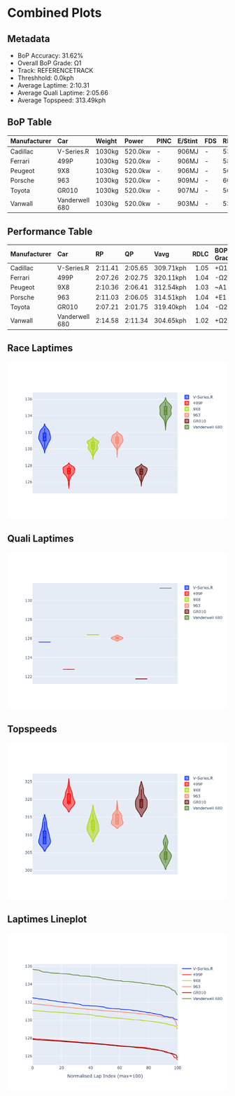 # Combined Plots

## Metadata

- BoP Accuracy: 31.62%
- Overall BoP Grade: Ω1
- Track: REFERENCETRACK
- Threshhold: 0.0kph
- Average Laptime: 2:10.31
- Average Quali Laptime: 2:05.66
- Average Topspeed: 313.49kph

## BoP Table
| Manufacturer   | Car            | Weight   | Power   | PINC   | E/Stint   | FDS   | RDP    | QDP    | TDP    |
|:---------------|:---------------|:---------|:--------|:-------|:----------|:------|:-------|:-------|:-------|
| Cadillac       | V-Series.R     | 1030kg   | 520.0kw | -      | 906MJ     | -     | 53.88% | 50.00% | 21.12% |
| Ferrari        | 499P           | 1030kg   | 520.0kw | -      | 906MJ     | -     | 58.11% | 20.00% | 4.15%  |
| Peugeot        | 9X8            | 1030kg   | 520.0kw | -      | 906MJ     | -     | 56.83% | 25.00% | 2.08%  |
| Porsche        | 963            | 1030kg   | 520.0kw | -      | 909MJ     | -     | 60.72% | 25.00% | 10.69% |
| Toyota         | GR010          | 1030kg   | 520.0kw | -      | 907MJ     | -     | 56.77% | 25.00% | 2.48%  |
| Vanwall        | Vanderwell 680 | 1030kg   | 520.0kw | -      | 903MJ     | -     | 53.08% | 50.00% | 10.27% |

## Performance Table
| Manufacturer   | Car            | RP      | QP      | Vavg      |   RDLC | BOP-Grade   | Match   |
|:---------------|:---------------|:--------|:--------|:----------|-------:|:------------|:--------|
| Cadillac       | V-Series.R     | 2:11.41 | 2:05.65 | 309.71kph |   1.05 | +Ω1         | 33.05%  |
| Ferrari        | 499P           | 2:07.26 | 2:02.75 | 320.11kph |   1.04 | -Ω2         | 0.00%   |
| Peugeot        | 9X8            | 2:10.36 | 2:06.41 | 312.54kph |   1.03 | ~A1         | 100.00% |
| Porsche        | 963            | 2:11.03 | 2:06.05 | 314.51kph |   1.04 | +E1         | 56.68%  |
| Toyota         | GR010          | 2:07.21 | 2:01.75 | 319.40kph |   1.04 | -Ω2         | 0.00%   |
| Vanwall        | Vanderwell 680 | 2:14.58 | 2:11.34 | 304.65kph |   1.02 | +Ω2         | 0.00%   |

## Race Laptimes
![Race Laptimes](images/race_violin.png)

## Quali Laptimes
![Quali Laptimes](images/quali_violin.png)

## Topspeeds
![Topspeeds](images/topspeed_violin.png)

## Laptimes Lineplot
![Laptimes Lineplot](images/laptime_line.png)

